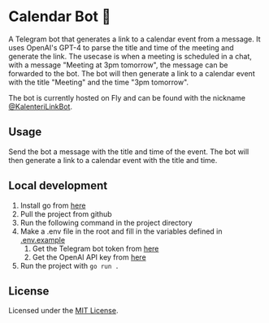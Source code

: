 # Calendar Bot 📅

A Telegram bot that generates a link to a calendar event from a message. It uses OpenAI's GPT-4 to parse the title and time of the meeting and generate the link. The usecase is when a meeting is scheduled in a chat, with a message "Meeting at 3pm tomorrow", the message can be forwarded to the bot. The bot will then generate a link to a calendar event with the title "Meeting" and the time "3pm tomorrow".

The bot is currently hosted on Fly and can be found with the nickname [@KalenteriLinkBot](https://t.me/kalenterilinkbot).

## Usage

Send the bot a message with the title and time of the event. The bot will then generate a link to a calendar event with the title and time.

## Local development

1. Install go from [here](https://golang.org/dl/)
1. Pull the project from github
1. Run the following command in the project directory
1. Make a .env file in the root and fill in the variables defined in [.env.example](.env.example)
   1. Get the Telegram bot token from [here](https://core.telegram.org/bots/tutorial#obtain-your-bot-token)
   1. Get the OpenAI API key from [here](https://platform.openai.com/docs/quickstart/account-setup)
1. Run the project with `go run .`

## License

Licensed under the [MIT License](LICENSE).
